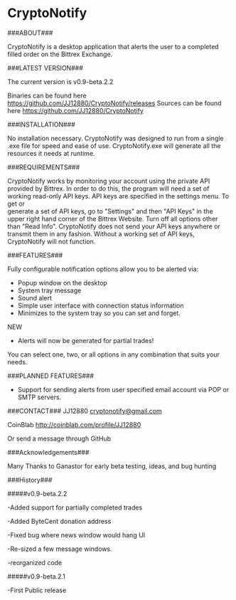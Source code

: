 CryptoNotify
============

###ABOUT###



CryptoNotify is a desktop application that alerts the user to a completed filled order on the Bittrex Exchange.

###LATEST VERSION###


The current version is v0.9-beta.2.2

Binaries can be found here https://github.com/JJ12880/CryptoNotify/releases
Sources can be found here  https://github.com/JJ12880/CryptoNotify



###INSTALLATION###


No installation necessary. CryptoNotify was designed to run from a single .exe file for speed and ease of use. 
CryptoNotify.exe will generate all the resources it needs at runtime. 




###REQUIREMENTS###


CryptoNotify works by monitoring your account using the private API provided by Bittrex. In order to do this, the 
program will need a set of working read-only API keys. API keys are specified in the settings menu. To get or  
generate a set of API keys, go to "Settings" and then "API Keys" in the upper right hand corner of the Bittrex Website. 
Turn off all options other than "Read Info". CryptoNotify does not send your API keys anywhere or transmit them
in any fashion. Without a working set of API keys, CryptoNotify will not function. 



###FEATURES###


Fully configurable notification options allow you to be alerted via:


+ Popup window on the desktop
+ System tray message
+ Sound alert
+ Simple user interface with connection status information
+ Minimizes to the system tray so you can set and forget. 

NEW

+ Alerts will now be generated for partial trades!

  
You can select one, two, or all options in any combination that suits your needs. 

###PLANNED FEATURES###


+ Support for sending alerts from user specified email account via POP or SMTP servers. 


###CONTACT###
JJ12880
cryptonotify@gmail.com

CoinBlab http://coinblab.com/profile/JJ12880

Or send a message through GitHub


###Acknowledgements###

Many Thanks to Ganastor for early beta testing, ideas, and bug hunting

###History###



#####v0.9-beta.2.2

-Added support for partially completed trades

 -Added ByteCent donation address

-Fixed bug where news window would hang UI

-Re-sized a few message windows.

-reorganized code

#####v0.9-beta.2.1

-First Public release
